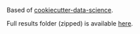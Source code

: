 Based of [cookiecutter-data-science](https://github.com/drivendata/cookiecutter-data-science).


Full results folder (zipped) is available [here](https://drive.google.com/drive/folders/1OXEPgfrDANfdtVM66vWWduFGjGbCnoCP?usp=share_link).